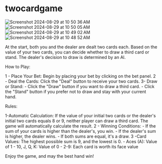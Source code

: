 # twocardgame
![Screenshot 2024-08-29 at 10 50 36 AM](https://github.com/user-attachments/assets/11c1fa10-b251-47c4-9cc8-d3dc1911b914)
![Screenshot 2024-08-29 at 10 50 05 AM](https://github.com/user-attachments/assets/47270281-4e93-4111-a6ac-561a369ebcd7)
![Screenshot 2024-08-29 at 10 49 02 AM](https://github.com/user-attachments/assets/c1bbe88a-e593-44f8-b637-cfea6a43ff36)
![Screenshot 2024-08-29 at 10 48 52 AM](https://github.com/user-attachments/assets/36cd7144-86e4-45af-97e1-66f63051a4b3)


At the start, both you and the dealer are dealt two cards each. Based on the value of your two cards, you can decide whether to draw a third card or stand. The dealer's decision to draw is determined by an AI.

How to Play:

  1 - Place Your Bet: Begin by placing your bet by clicking on the bet panel.
  2 - Deal the Cards: Click the "Deal" button to receive your two cards.
  3- Draw or Stand:
      - Click the "Draw" button if you want to draw a third card.
      - Click the "Stand" button if you prefer not to draw and stay with your current hand.

Rules:

  1-Automatic Calculation: If the value of your initial two cards or the dealer's initial two cards equals 8 or 9, neither player can draw a third card. The game will automatically calculate the result.
  2 - Winning Conditions:
     - If the sum of your cards is higher than the dealer's, you win.
     - If the dealer's sum is higher, the dealer wins.
     - If both sums are equal, it's a draw.
  3 -Card Values: The highest possible sum is 9, and the lowest is 0.
      - Aces (A): Value of 1
      - 10, J, Q, K: Value of 0
      - 2-9: Each card is worth its face value

Enjoy the game, and may the best hand win!
     
